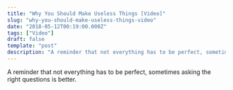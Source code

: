 ```yaml
---
title: "Why You Should Make Useless Things [Video]"
slug: "why-you-should-make-useless-things-video"
date: "2018-05-12T00:19:00.000Z"
tags: ["Video"]
draft: false
template: "post"
description: "A reminder that not everything has to be perfect, sometimes asking the right questions is..."
---
```


A reminder that not everything has to be perfect, sometimes asking the right questions is better.
